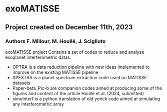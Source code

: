 # exoMATISSE
## Project created on December 11th, 2023
### Authors F. Millour, M. Houllé, J. Scigliuto
exoMATISSE project
Contains a set of codes to reduce and analyse exoplanet interferometric datas.

- OPTRA is a data reduction pipeline with new ideas implemented to improve on the existing MATISSE pipeline
- SPEXTRA is a planet spectrum extraction code used on MATISSE datasets
- Paper-beta_Pic-b are companion codes aimed at producing some of the figures and content of the article Houllé et al. (2024, submitted)
- simuInterf is a python translation of old yorick code aimed at simulating any interferometric array
